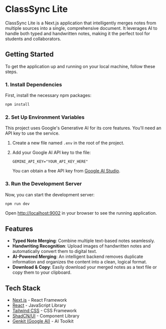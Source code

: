# ClassSync Lite

ClassSync Lite is a Next.js application that intelligently merges notes from multiple sources into a single, comprehensive document. It leverages AI to handle both typed and handwritten notes, making it the perfect tool for students and collaborators.

## Getting Started

To get the application up and running on your local machine, follow these steps.

### 1. Install Dependencies

First, install the necessary npm packages:

```bash
npm install
```

### 2. Set Up Environment Variables

This project uses Google's Generative AI for its core features. You'll need an API key to use the service.

1.  Create a new file named `.env` in the root of the project.
2.  Add your Google AI API key to the file:

    ```
    GEMINI_API_KEY="YOUR_API_KEY_HERE"
    ```

    You can obtain a free API key from [Google AI Studio](https://aistudio.google.com/app/apikey).

### 3. Run the Development Server

Now, you can start the development server:

```bash
npm run dev
```

Open [http://localhost:9002](http://localhost:9002) in your browser to see the running application.

## Features

- **Typed Note Merging**: Combine multiple text-based notes seamlessly.
- **Handwriting Recognition**: Upload images of handwritten notes and automatically convert them to digital text.
- **AI-Powered Merging**: An intelligent backend removes duplicate information and organizes the content into a clean, logical format.
- **Download & Copy**: Easily download your merged notes as a text file or copy them to your clipboard.

## Tech Stack

- [Next.js](https://nextjs.org/) - React Framework
- [React](https://react.dev/) - JavaScript Library
- [Tailwind CSS](https://tailwindcss.com/) - CSS Framework
- [ShadCN/UI](https://ui.shadcn.com/) - Component Library
- [Genkit (Google AI)](https://firebase.google.com/docs/genkit) - AI Toolkit
